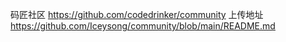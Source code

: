 码匠社区
https://github.com/codedrinker/community
上传地址
https://github.com/Iceysong/community/blob/main/README.md



